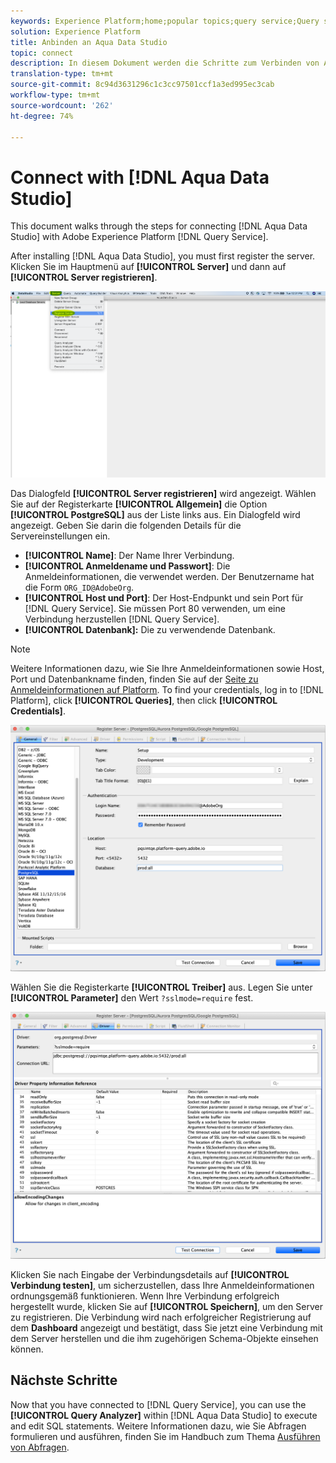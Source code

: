 ```yaml
---
keywords: Experience Platform;home;popular topics;query service;Query service;Aqua Data Studio;Aqua data studio;connect to query service;
solution: Experience Platform
title: Anbinden an Aqua Data Studio
topic: connect
description: In diesem Dokument werden die Schritte zum Verbinden von Aqua Data Studio mit Query Service von Adobe Experience Platform erläutert.
translation-type: tm+mt
source-git-commit: 8c94d3631296c1c3cc97501ccf1a3ed995ec3cab
workflow-type: tm+mt
source-wordcount: '262'
ht-degree: 74%

---
```



# Connect with [!DNL Aqua Data Studio]

This document walks through the steps for connecting [!DNL Aqua Data Studio] with Adobe Experience Platform [!DNL Query Service].

After installing [!DNL Aqua Data Studio], you must first register the server. Klicken Sie im Hauptmenü auf **[!UICONTROL Server]** und dann auf **[!UICONTROL Server registrieren]**.

![](../images/clients/aqua-data-studio/register-server.png)

Das Dialogfeld **[!UICONTROL Server registrieren]** wird angezeigt. Wählen Sie auf der Registerkarte **[!UICONTROL Allgemein]** die Option **[!UICONTROL PostgreSQL]** aus der Liste links aus. Ein Dialogfeld wird angezeigt. Geben Sie darin die folgenden Details für die Servereinstellungen ein.

- **[!UICONTROL Name]**: Der Name Ihrer Verbindung.
- **[!UICONTROL Anmeldename und Passwort]**: Die Anmeldeinformationen, die verwendet werden. Der Benutzername hat die Form `ORG_ID@AdobeOrg`.
- **[!UICONTROL Host und Port]**: Der Host-Endpunkt und sein Port für [!DNL Query Service]. Sie müssen Port 80 verwenden, um eine Verbindung herzustellen [!DNL Query Service].
- **[!UICONTROL Datenbank]:** Die zu verwendende Datenbank.

>[!NOTE]
>
> Weitere Informationen dazu, wie Sie Ihre Anmeldeinformationen sowie Host, Port und Datenbankname finden, finden Sie auf der [Seite zu Anmeldeinformationen auf Platform](https://platform.adobe.com/query/configuration). To find your credentials, log in to [!DNL Platform], click **[!UICONTROL Queries]**, then click **[!UICONTROL Credentials]**.

![](../images/clients/aqua-data-studio/register-server-general-tab.png)

Wählen Sie die Registerkarte **[!UICONTROL Treiber]** aus. Legen Sie unter **[!UICONTROL Parameter]** den Wert `?sslmode=require` fest.

![](../images/clients/aqua-data-studio/register-server-driver-tab.png)

Klicken Sie nach Eingabe der Verbindungsdetails auf **[!UICONTROL Verbindung testen]**, um sicherzustellen, dass Ihre Anmeldeinformationen ordnungsgemäß funktionieren. Wenn Ihre Verbindung erfolgreich hergestellt wurde, klicken Sie auf **[!UICONTROL Speichern]**, um den Server zu registrieren. Die Verbindung wird nach erfolgreicher Registrierung auf dem **Dashboard** angezeigt und bestätigt, dass Sie jetzt eine Verbindung mit dem Server herstellen und die ihm zugehörigen Schema-Objekte einsehen können.

## Nächste Schritte

Now that you have connected to [!DNL Query Service], you can use the **[!UICONTROL Query Analyzer]** within [!DNL Aqua Data Studio] to execute and edit SQL statements. Weitere Informationen dazu, wie Sie Abfragen formulieren und ausführen, finden Sie im Handbuch zum Thema [Ausführen von Abfragen](../creating-queries/creating-queries.md).